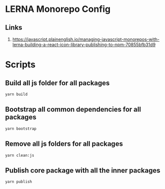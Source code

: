 # LERNA Monorepo Config
## Links
1. https://javascript.plainenglish.io/managing-javascript-monorepos-with-lerna-building-a-react-icon-library-publishing-to-npm-70855bfb31d9


# Scripts
## Build all js folder for all packages
`yarn build`
## Bootstrap all common dependencies for all packages 
`yarn bootstrap`
## Remove all js folders for all packages
`yarn clean:js`
## Publish core package with all the inner packages
`yarn publish`